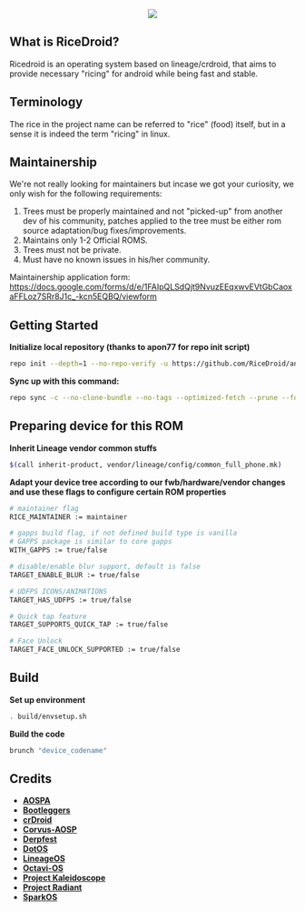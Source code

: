 <p align="center">
<img src="https://github.com/RiceDroid/android/blob/twelve/sushi.png">
</p>

What is RiceDroid?
---------------
Ricedroid is an operating system based on lineage/crdroid, that aims to provide necessary "ricing" for android while being fast and stable.

Terminology
---------------
The rice in the project name can be referred to "rice" (food) itself, but in a sense it is indeed the term "ricing" in linux.

Maintainership
---------------
We're not really looking for maintainers but incase we got your curiosity, we only wish for the following requirements:

1. Trees must be properly maintained and not "picked-up" from another dev of his community, patches applied to the tree must be either rom source adaptation/bug fixes/improvements.
2. Maintains only 1-2 Official ROMS.
3. Trees must not be private.
4. Must have no known issues in his/her community.
 
 Maintainership application form: https://docs.google.com/forms/d/e/1FAIpQLSdQjt9NvuzEEqxwvEVtGbCaoxaFFLoz7SRr8J1c_-kcn5EQBQ/viewform
 
Getting Started
---------------
**Initialize local repository (thanks to apon77 for repo init script)**

```bash
repo init --depth=1 --no-repo-verify -u https://github.com/RiceDroid/android -b twelve -g default,-mips,-darwin,-notdefault
```

**Sync up with this command:**
```bash
repo sync -c --no-clone-bundle --no-tags --optimized-fetch --prune --force-sync -j$(nproc --all)
```

Preparing device for this ROM
---------------

**Inherit Lineage vendor common stuffs**
```bash
$(call inherit-product, vendor/lineage/config/common_full_phone.mk)
```

**Adapt your device tree according to our fwb/hardware/vendor changes and use these flags to configure certain ROM properties**
```bash
# maintainer flag
RICE_MAINTAINER := maintainer

# gapps build flag, if not defined build type is vanilla
# GAPPS package is similar to core gapps
WITH_GAPPS := true/false

# disable/enable blur support, default is false
TARGET_ENABLE_BLUR := true/false

# UDFPS ICONS/ANIMATIONS
TARGET_HAS_UDFPS := true/false

# Quick tap feature
TARGET_SUPPORTS_QUICK_TAP := true/false

# Face Unlock
TARGET_FACE_UNLOCK_SUPPORTED := true/false
```

Build
---------------
**Set up environment**
```bash
. build/envsetup.sh
```
**Build the code**
```bash
brunch "device_codename"
```

Credits
---------------
* [**AOSPA**](https://github.com/AOSPA)
* [**Bootleggers**](https://github.com/BootleggersROM)
* [**crDroid**](https://github.com/crdroidandroid)
* [**Corvus-AOSP**](https://github.com/Corvus-R)
* [**Derpfest**](https://github.com/Derpfest-12)
* [**DotOS**](https://github.com/DotOS)
* [**LineageOS**](https://github.com/LineageOS)
* [**Octavi-OS**](https://github.com/Octavi-OS)
* [**Project Kaleidoscope**](https://github.com/Project-Kaleidoscope)
* [**Project Radiant**](https://github.com/ProjectRadiant)
* [**SparkOS**](https://github.com/Spark-Rom)

